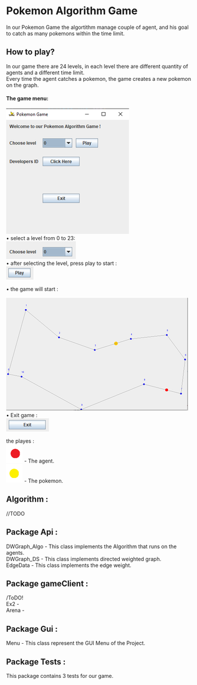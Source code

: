 # Pokemon Algorithm Game
In our Pokemon Game the algortithm manage couple of agent, and his goal to catch as many pokemons within the time limit.

## How to play?
In our game there are 24 levels,
in each level there are different quantity of agents and a different time limit.  
Every time the agent catches a pokemon, the game creates a new pokemon on the graph.  

#### The game menu:   
![picture](images/1.png)    
   • select a level from 0 to 23:   
![picture](images/2.png)   
• after selecting the level, press play to start :  
![picture](images/3.png)  

• the game will start :  

![picture](images/6.png)  
• Exit game :  
![picture](images/5.png)  
   
 the playes :   
 ![picture](images/red.png) - The agent.  
 ![picture](images/yello.png) - The pokemon.  
   
## Algorithm : 
//TODO

## Package Api : 
DWGraph_Algo -  This class implements the Algorithm that runs on the agents.  
DWGraph_DS - This class implements directed weighted graph.   
EdgeData - This class implements the edge weight.


## Package gameClient :
/ToDO!  
Ex2 -   
Arena -   


## Package Gui :
Menu - This class represent the GUI Menu of the Project.

## Package Tests :
This package contains 3 tests for our game.
